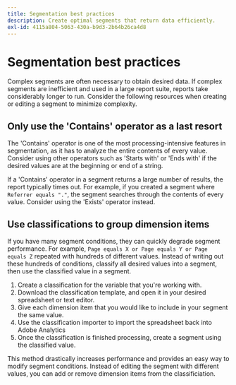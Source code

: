 ```yaml
---
title: Segmentation best practices
description: Create optimal segments that return data efficiently.
exl-id: 4115a804-5063-430a-b9d3-2b64b26ca4d8
---
```

# Segmentation best practices

Complex segments are often necessary to obtain desired data. If complex segments are inefficient and used in a large report suite, reports take considerably longer to run. Consider the following resources when creating or editing a segment to minimize complexity.

## Only use the 'Contains' operator as a last resort

The 'Contains' operator is one of the most processing-intensive features in segmentation, as it has to analyze the entire contents of every value. Consider using other operators such as 'Starts with' or 'Ends with' if the desired values are at the beginning or end of a string.

If a 'Contains' operator in a segment returns a large number of results, the report typically times out. For example, if you created a segment where `Referrer equals "."`, the segment searches through the contents of every value. Consider using the 'Exists' operator instead.

## Use classifications to group dimension items

If you have many segment conditions, they can quickly degrade segment performance. For example, `Page equals X or Page equals Y or Page equals Z` repeated with hundreds of different values. Instead of writing out these hundreds of conditions, classify all desired values into a segment, then use the classified value in a segment.

1. Create a classification for the variable that you're working with.
2. Download the classification template, and open it in your desired spreadsheet or text editor.
3. Give each dimension item that you would like to include in your segment the same value.
4. Use the classification importer to import the spreadsheet back into Adobe Analytics
5. Once the classification is finished processing, create a segment using the classified value.

This method drastically increases performance and provides an easy way to modify segment conditions. Instead of editing the segment with different values, you can add or remove dimension items from the classificiation.

